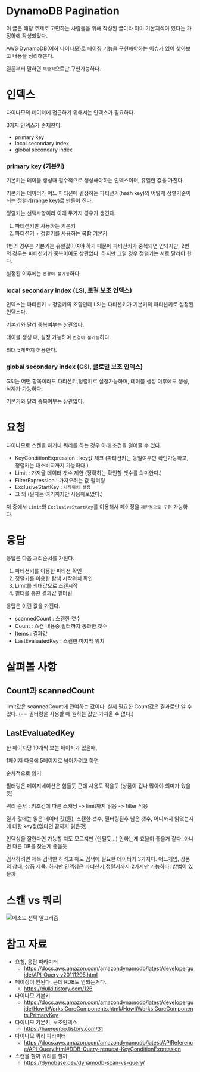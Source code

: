 # DynamoDB Pagination

이 글은 해당 주제로 고민하는 사람들을 위해 작성된 글이라 이미 기본지식이 있다는 가정하에 작성되었다.

AWS DynamoDB(이하 다이나모)로 페이징 기능을 구현해야하는 이슈가 있어 찾아보고 내용을 정리해본다.

결론부터 말하면 `제한적`으로만 구현가능하다.

# 인덱스
다이나모의 데이터에 접근하기 위해서는 인덱스가 필요하다.

3가지 인덱스가 존재한다.

- primary key
- local secondary index
- global secondary index

### primary key (기본키)
기본키는 테이블 생성때 필수적으로 생성해야하는 인덱스이며, 유일한 값을 가진다.

기본키는 데이터가 어느 파티션에 결정하는 파티션키(hash key)와 어떻게 정렬기준이 되는 정렬키(range key)로 만들어 진다.

정렬키는 선택사항이라 아래 두가지 경우가 생긴다.

1. 파티션키만 사용하는 기본키
2. 파티션키 + 정렬키를 사용하는 복합 기본키

1번의 경우는 기본키는 유일값이여야 하기 때문에 파티션키가 중복되면 안되지만,
2번의 경우는 파티션키가 중복이여도 상관없다. 하지만 그럴 경우 정렬키는 서로 달라야 한다.

설정된 이후에는 `변경이 불가능`하다.

### local secondary index (LSI, 로컬 보조 인덱스)
인덱스는 파티션키 + 정렬키의 조합인데 LSI는 파티션키가 기본키의 파티션키로 설정된 인덱스다.

기본키와 달리 중복여부는 상관없다.

테이블 생성 때, 설정 가능하며 `변경이 불가능`하다.

최대 5개까지 허용한다.

### global secondary index (GSI, 글로벌 보조 인덱스)
GSI는 어떤 항목이라도 파티션키,정렬키로 설정가능하며, 테이블 생성 이후에도 생성, 삭제가 가능하다.

기본키와 달리 중복여부는 상관없다.

# 요청
다이나모로 스캔을 하거나 쿼리를 하는 경우 아래 조건을 걸어줄 수 있다.

- KeyConditionExpression : key값 체크 (파티션키는 동일여부만 확인가능하고, 정렬키는 대소비교까지 가능하다.)
- Limit : 가져올 데이터 갯수 제한 (정확히는 확인할 갯수를 의미한다.)
- FilterExpression : 가져오려는 값 필터링
- ExclusiveStartKey : `시작위치 설정`
- 그 외 (필자는 여기까지만 사용해보았다.)

저 중에서 `Limit`와 `ExclusiveStartKey`를 이용해서 페이징을 `제한적으로 구현` 가능하다.

# 응답
응답은 다음 처리순서를 가진다.

1. 파티션키를 이용한 파티션 확인
2. 정렬키를 이용한 탐색 시작위치 확인
3. Limit를 최대값으로 스캔시작
4. 필터를 통한 결과값 필터링

응답은 이런 값을 가진다.

- scannedCount : 스캔한 갯수
- Count : 스캔 내용중 필터까지 통과한 갯수
- Items : 결과값
- LastEvaluatedKey : 스캔한 마지막 위치

# 살펴볼 사항

## Count과 scannedCount

limit값은 scannedCount에 관여하는 값이다. 실제 필요한 Count값은 결과로만 알 수 있다. (== 필터링을 사용할 때 원하는 값만 가져올 수 없다.)

## LastEvaluatedKey

한 페이지당 10개씩 보는 페이지가 있을때,

1페이지 다음에 5페이지로 넘어가려고 하면

순차적으로 읽기

필터링은 페이지네이션은 힘들듯 근데 사용도 적을듯 (상품이 겁나 많아야 의미가 있을듯)

쿼리 순서 : 키조건에 따른 스캐닝 -> limit까지 읽음 -> filter 적용

결과 값에는 읽은 데이터 값(들), 스캔한 갯수, 필터링된후 남은 갯수, 어디까지 읽었는지에 대한 key값(없다면 끝까지 읽은것)

인덱싱을 잘한다면 가능할 지도 모르지만 (안될듯...) 안하는게 효율이 좋을거 같다. 아니면 다른 DB를 찾는게 좋을듯

검색하려면 제목 검색만 하려고 해도 검색에 필요한 데이터가 3가지다. 어느게임, 상품의 상태, 상품 제목.  하지만 인덱싱은 파티션키,정렬키까지 2가지만 가능하다. 방법이 있을까

# 스캔 vs 쿼리
![메소드 선택 알고리즘](https://dynobase-assets.s3-us-west-2.amazonaws.com/scan-vs-query.png)

# 참고 자료
- 요청, 응답 파라미터
    - https://docs.aws.amazon.com/amazondynamodb/latest/developerguide/API_Query_v20111205.html
- 페이징이 안된다. 근데 RDB도 안되는거다.
    - https://dulki.tistory.com/126
- 다이나모 기본키
    - https://docs.aws.amazon.com/amazondynamodb/latest/developerguide/HowItWorks.CoreComponents.html#HowItWorks.CoreComponents.PrimaryKey
- 다이나모 기본키, 보조인덱스
    - https://haereeroo.tistory.com/31
- 다이나모 쿼리 파라미터
    - https://docs.aws.amazon.com/amazondynamodb/latest/APIReference/API_Query.html#DDB-Query-request-KeyConditionExpression
- 스캔을 할까 쿼리를 할까
    - https://dynobase.dev/dynamodb-scan-vs-query/